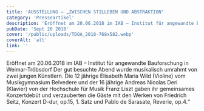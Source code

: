 ```yaml
---
title: 'AUSSTELLUNG – „ZWISCHEN STILLEBEN UND ABSTRAKTION'
category: 'Presseartikel'
description: 'Eröffnet am 20.06.2018 im IAB – Institut für angewandte Bauforschung in Weimar-Tröbsdorf Der gut besuchte Abend wurde musikalisch umrahmt von zwei jungen Künstlern. Die 12 jährige Elisabeth Maria Wild (Violine) vom Musikgymnasium Belvedere und der 16 jährige Andreas Nicolas Deri (Klavier) von der Hochschule für Musik Franz Liszt gaben ihr gemeinsames Konzertdebüt und verzauberten die Gäste mit den Werken von Friedrich Seitz, Konzert D-dur, op.15, 1. Satz und Pablo de Sarasate, Reverie, op.4.“'
pubDate: 'Sept 20 2018'
cover: '/public/uploads/TDOA_2018-768x582.webp'
coverAlt: 'alt'
link: ''
---
```


Eröffnet am 20.06.2018 im IAB – Institut für angewandte Bauforschung in Weimar-Tröbsdorf Der gut besuchte Abend wurde musikalisch umrahmt von zwei jungen Künstlern. Die 12 jährige Elisabeth Maria Wild (Violine) vom Musikgymnasium Belvedere und der 16 jährige Andreas Nicolas Deri (Klavier) von der Hochschule für Musik Franz Liszt gaben ihr gemeinsames Konzertdebüt und verzauberten die Gäste mit den Werken von Friedrich Seitz, Konzert D-dur, op.15, 1. Satz und Pablo de Sarasate, Reverie, op.4.“

<!-- <div class="flex flex-wrap">
![Vernissage](../../assets/aktuelles/180620_Vernissage_Matthias_001-1024x683.webp)
![Vernissage](../../assets/aktuelles/180620_Vernissage_Matthias_005-1024x683.webp)
![Vernissage](../../assets/aktuelles/180620_Vernissage_Matthias_013-1024x683.webp)
</div> -->

